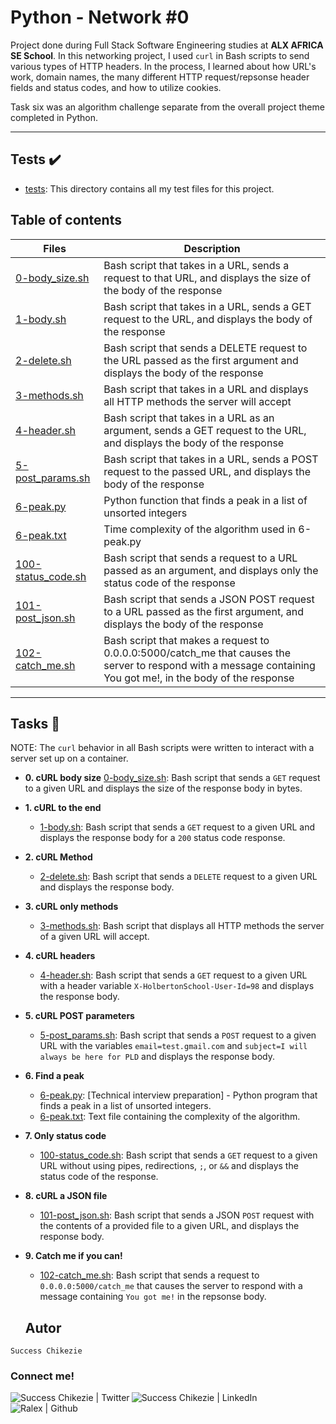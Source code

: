 # Python - Network #0

Project done during Full Stack Software Engineering studies at **ALX AFRICA SE School**. In this networking project, I used `curl` in Bash scripts to send various types
of HTTP headers. In the process, I learned about how URL's work, domain names,
the many different HTTP request/repsonse header fields and status codes, and
how to utilize cookies.

Task six was an algorithm challenge separate from the overall project theme
completed in Python.

*****

## Tests :heavy_check_mark:

* [tests](./tests): This directory contains all my test files for this project.

## Table of contents
Files | Description
----- | -----------
[0-body_size.sh](./0-body_size.sh) | Bash script that takes in a URL, sends a request to that URL, and displays the size of the body of the response
[1-body.sh](./1-body.sh) | Bash script that takes in a URL, sends a GET request to the URL, and displays the body of the response
[2-delete.sh](./2-delete.sh) | Bash script that sends a DELETE request to the URL passed as the first argument and displays the body of the response
[3-methods.sh](./3-methods.sh) | Bash script that takes in a URL and displays all HTTP methods the server will accept
[4-header.sh](./4-header.sh) | Bash script that takes in a URL as an argument, sends a GET request to the URL, and displays the body of the response
[5-post_params.sh](./5-post_params.sh) | Bash script that takes in a URL, sends a POST request to the passed URL, and displays the body of the response
[6-peak.py](./6-peak.py) | Python function that finds a peak in a list of unsorted integers
[6-peak.txt](./6-peak.txt) | Time complexity of the algorithm used in 6-peak.py
[100-status_code.sh](./100-status_code.sh) | Bash script that sends a request to a URL passed as an argument, and displays only the status code of the response
[101-post_json.sh](./101-post_json.sh) | Bash script that sends a JSON POST request to a URL passed as the first argument, and displays the body of the response
[102-catch_me.sh](./102-catch_me.sh) | Bash script that makes a request to 0.0.0.0:5000/catch_me that causes the server to respond with a message containing You got me!, in the body of the response

*****

## Tasks :page_with_curl:

NOTE: The `curl` behavior in all Bash scripts were written to interact with a
server set up on a container.

* **0. cURL body size**
  [0-body_size.sh](./0-body_size.sh): Bash script that sends a `GET` request to
  a given URL and displays the size of the response body in bytes.

* **1. cURL to the end**
  * [1-body.sh](./1-body.sh): Bash script that sends a `GET` request to a given
  URL and displays the response body for a `200` status code response.

* **2. cURL Method**
  * [2-delete.sh](./2-delete.sh): Bash script that sends a `DELETE` request to
  a given URL and displays the response body.

* **3. cURL only methods**
  * [3-methods.sh](./3-methods.sh): Bash script that displays all HTTP methods
  the server of a given URL will accept.

* **4. cURL headers**
  * [4-header.sh](./4-header.sh): Bash script that sends a `GET` request to a
  given URL with a header variable `X-HolbertonSchool-User-Id=98` and displays
  the response body.

* **5. cURL POST parameters**
  * [5-post_params.sh](./5-post_params.sh): Bash script that sends a `POST`
  request to a given URL with the variables `email=test.gmail.com` and
  `subject=I will always be here for PLD` and displays the response body.

* **6. Find a peak**
  * [6-peak.py](./6-peak.py): [Technical interview preparation] - Python
  program that finds a peak in a list of unsorted integers.
  * [6-peak.txt](./6-peak.txt): Text file containing the complexity of the
  algorithm.

* **7. Only status code**
  * [100-status_code.sh](./100-status_code.sh): Bash script that sends a `GET`
  request to a given URL without using pipes, redirections, `;`, or `&&` and
  displays the status code of the response.

* **8. cURL a JSON file**
  * [101-post_json.sh](./101-post_json.sh): Bash script that sends a JSON `POST`
  request with the contents of a provided file to a given URL, and displays the
  response body.

* **9. Catch me if you can!**
  * [102-catch_me.sh](./102-catch_me.sh): Bash script that sends a request to
  `0.0.0.0:5000/catch_me` that causes the server to respond with a message
  containing `You got me!` in the repsonse body.



  ## Autor

```Success Chikezie```

### Connect me!

<div>

<a  href="https://twitter.com/succynice"  target="_blank">  <img  align="left"  alt="Success Chikezie | Twitter"  src="https://img.shields.io/twitter/follow/succynice?style=social"/>  </a>

<a  href="https://www.linkedin.com/in/succynice/"  target="_blank">  <img  align="left"  alt="Success Chikezie | LinkedIn"  src="https://img.shields.io/badge/LinkedIn-+24K-blue?style=social&logo=linkedin"/>  </a>

<a  href="https://github.com/succynice/"  target="_blank">  <img  align="left"  src="https://img.shields.io/github/followers/succynice?style=social"  alt="Ralex | Github">  </a>
</br>
</div>